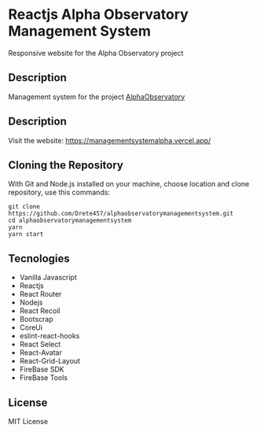 # Reactjs Alpha Observatory Management System

Responsive website for the Alpha Observatory project

## Description

Management system for the project [AlphaObservatory](https://www.alphaobservatory.org/en/ "AlphaObservatory")

## Description
Visit the website: https://managementsystemalpha.vercel.app/

## Cloning the Repository
With Git and Node.js installed on your machine, choose location and clone repository, use this commands:

```
git clone https://github.com/Drete457/alphaobservatorymanagementsystem.git
cd alphaobservatorymanagementsystem
yarn
yarn start
```

## Tecnologies

- Vanilla Javascript
- Reactjs
- React Router
- Nodejs
- React Recoil
- Bootscrap
- CoreUi
- eslint-react-hooks
- React Select
- React-Avatar
- React-Grid-Layout
- FireBase SDK
- FireBase Tools

## License
MIT License
